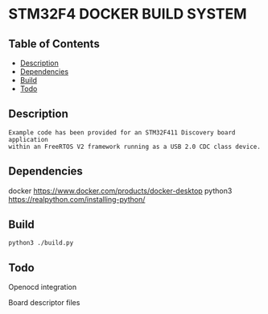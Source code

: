 # STM32F4 DOCKER BUILD SYSTEM

## Table of Contents
- [Description](#description)
- [Dependencies](#dependencies)
- [Build](#build)
- [Todo](#todo)

## Description

    Example code has been provided for an STM32F411 Discovery board application 
    within an FreeRTOS V2 framework running as a USB 2.0 CDC class device.

## Dependencies

docker https://www.docker.com/products/docker-desktop
python3 https://realpython.com/installing-python/

## Build

    python3 ./build.py

## Todo

Openocd integration

Board descriptor files
